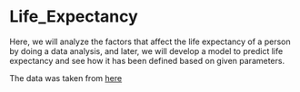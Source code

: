 # Life_Expectancy
Here, we will analyze the factors that affect the life expectancy of a person by doing a data analysis, and later, we will develop a model to predict life expectancy and see how it has been defined based on given parameters.

The data was taken from [here](https://www.kaggle.com/kumarajarshi/life-expectancy-who?ref=hackernoon.com)
